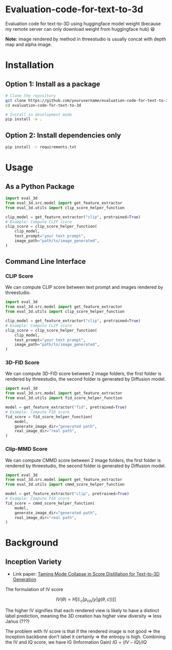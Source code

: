 # Evaluation-code-for-text-to-3d
Evaluation code for text-to-3D using huggingface model weight (because my remote server can only download weight from huggingface hub) :laughing:

**Note:** image rendered by method in threestudio is usually concat with depth map and alpha image. 

# Installation

## Option 1: Install as a package
```bash
# Clone the repository
git clone https://github.com/yourusername/evaluation-code-for-text-to-3d.git
cd evaluation-code-for-text-to-3d

# Install in development mode
pip install -e .
```

## Option 2: Install dependencies only
```bash
pip install -r requirements.txt
```

# Usage

## As a Python Package
```python
import eval_3d
from eval_3d.src.model import get_feature_extractor
from eval_3d.utils import clip_score_helper_function

clip_model = get_feature_extractor("clip", pretrained=True)
# Example: Compute CLIP score
clip_score = clip_score_helper_function(
    clip_model,
    text_prompt="your text prompt",
    image_path="path/to/image_generated",
)
```

## Command Line Interface

### CLIP Score
We can compute CLIP score between text prompt and images rendered by threestudio. 
```python
import eval_3d
from eval_3d.src.model import get_feature_extractor
from eval_3d.utils import clip_score_helper_function

clip_model = get_feature_extractor("clip", pretrained=True)
# Example: Compute CLIP score
clip_score = clip_score_helper_function(
    clip_model,
    text_prompt="your text prompt",
    image_path="path/to/image_generated",
)
```

### 3D-FID Score
We can compute 3D-FID score between 2 image folders, the first folder is rendered by threestudio, the second folder is generated by Diffusion model.

```python
import eval_3d
from eval_3d.src.model import get_feature_extractor
from eval_3d.utils import fid_score_helper_function

model = get_feature_extractor("fid", pretrained=True)
# Example: Compute FID score
fid_score = fid_score_helper_function(
    model,
    generate_image_dir="generated path",
    real_image_dir="real path",
)
```

### Clip-MMD Score
We can compute CMMD score between 2 image folders, the first folder is rendered by threestudio, the second folder is generated by Diffusion model.

```python
import eval_3d
from eval_3d.src.model import get_feature_extractor
from eval_3d.utils import cmmd_score_helper_function

model = get_feature_extractor("clip", pretrained=True)
# Example: Compute FID score
fid_score = cmmd_score_helper_function(
    model,
    generate_image_dir="generated path",
    real_image_dir="real path",
)
```

# Background
## Inception Variety
- Link paper: [Taming Mode Collapse in Score Distillation for Text-to-3D Generation](https://arxiv.org/abs/2401.00909)

The formulation of IV score 
```math
\begin{equation}
IV(\theta) = H[\mathbb{E}_c[p_{cls}(y|g(\theta, c))]]
\end{equation}
```

The higher IV signifies that each rendered view is likely to have a distinct label prediction, meaning the 3D creation has higher view diversity => less Janus (???)

The problem with IV score is that if the rendered image is not good => the Inception backbone don't label it certainly => the entropy is high. Combining the IV and IQ score, we have IG (Information Gain) $IG=(IV - IQ)/IQ$ 

